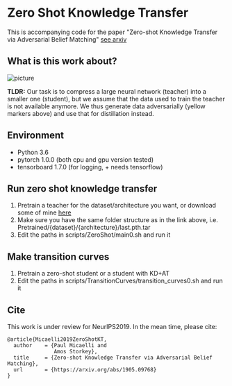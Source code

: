 # Zero Shot Knowledge Transfer

This is accompanying code for the paper "Zero-shot Knowledge Transfer via Adversarial Belief Matching" [see arxiv](https://arxiv.org/abs/1905.09768)

## What is this work about?

![picture](images/butterfly.gif)

**TLDR:** Our task is to compress a large neural network (teacher) into a smaller one (student), but we assume that the data used to train the teacher is not available anymore. We thus generate data adversarially (yellow markers above) and use that for distillation instead.

## Environment
- Python 3.6
- pytorch 1.0.0 (both cpu and gpu version tested)
- tensorboard 1.7.0 (for logging, + needs tensorflow)

## Run zero shot knowledge transfer
1. Pretrain a teacher for the dataset/architecture you want, or download some of mine [here](https://drive.google.com/drive/folders/1lLgAndtJGUOUWvFGC8f1BFA5RIgyEfct?usp=sharing)
2. Make sure you have the same folder structure as in the link above, i.e. Pretrained/{dataset}/{architecture}/last.pth.tar
3. Edit the paths in scripts/ZeroShot/main0.sh and run it

## Make transition curves
1. Pretrain a zero-shot student or a student with KD+AT
2. Edit the paths in scripts/TransitionCurves/transition_curves0.sh and run it


## Cite
This work is under review for NeurIPS2019. In the mean time, please cite:
```
@article{Micaelli2019ZeroShotKT,
  author    = {Paul Micaelli and
               Amos Storkey},
  title     = {Zero-shot Knowledge Transfer via Adversarial Belief Matching},
  url       = {https://arxiv.org/abs/1905.09768}
}

```
